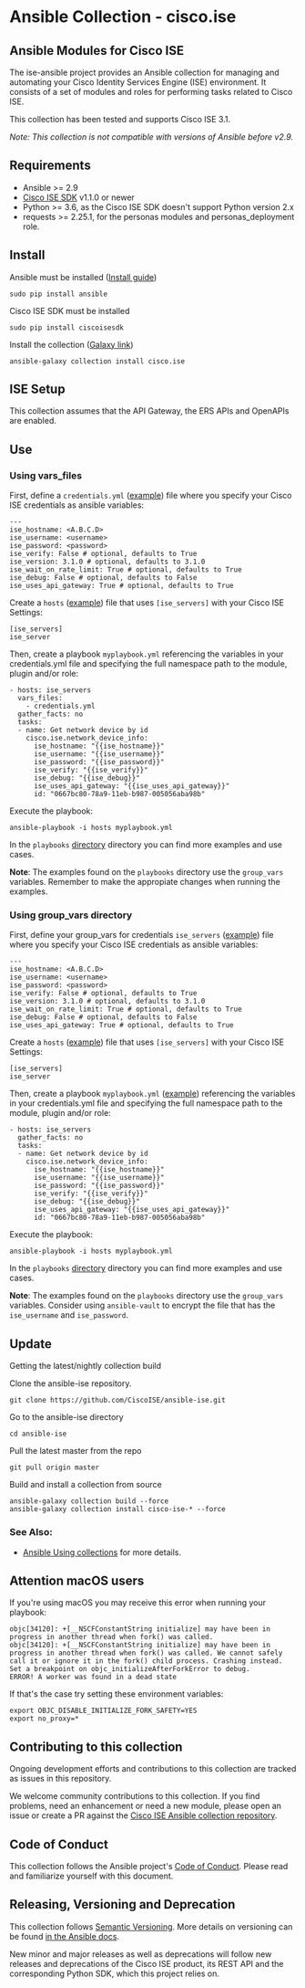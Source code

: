 # Ansible Collection - cisco.ise

## Ansible Modules for Cisco ISE

The ise-ansible project provides an Ansible collection for managing and automating your Cisco Identity Services Engine (ISE) environment. It consists of a set of modules and roles for performing tasks related to Cisco ISE.

This collection has been tested and supports Cisco ISE 3.1.

*Note: This collection is not compatible with versions of Ansible before v2.9.*

## Requirements
- Ansible >= 2.9
- [Cisco ISE SDK](https://github.com/CiscoISE/ciscoisesdk) v1.1.0 or newer
- Python >= 3.6, as the Cisco ISE SDK doesn't support Python version 2.x
- requests >= 2.25.1, for the personas modules and personas_deployment role.

## Install
Ansible must be installed ([Install guide](https://docs.ansible.com/ansible/latest/installation_guide/intro_installation.html))
```
sudo pip install ansible
```

Cisco ISE SDK must be installed
```
sudo pip install ciscoisesdk
```

Install the collection ([Galaxy link](https://galaxy.ansible.com/cisco/ise))
```
ansible-galaxy collection install cisco.ise
```
## ISE Setup

This collection assumes that the API Gateway, the ERS APIs and OpenAPIs are enabled.

## Use

### Using vars_files

First, define a `credentials.yml` ([example](playbooks/credentials.template)) file where you specify your Cisco ISE credentials as ansible variables:
```
---
ise_hostname: <A.B.C.D>
ise_username: <username>
ise_password: <password>
ise_verify: False # optional, defaults to True
ise_version: 3.1.0 # optional, defaults to 3.1.0
ise_wait_on_rate_limit: True # optional, defaults to True
ise_debug: False # optional, defaults to False
ise_uses_api_gateway: True # optional, defaults to True
```

Create a `hosts` ([example](playbooks/hosts)) file that uses `[ise_servers]` with your Cisco ISE Settings:
```
[ise_servers]
ise_server
```

Then, create a playbook `myplaybook.yml` referencing the variables in your credentials.yml file and specifying the full namespace path to the module, plugin and/or role:
```
- hosts: ise_servers
  vars_files:
    - credentials.yml
  gather_facts: no
  tasks:
  - name: Get network device by id
    cisco.ise.network_device_info:
      ise_hostname: "{{ise_hostname}}"
      ise_username: "{{ise_username}}"
      ise_password: "{{ise_password}}"
      ise_verify: "{{ise_verify}}"
      ise_debug: "{{ise_debug}}"
      ise_uses_api_gateway: "{{ise_uses_api_gateway}}"
      id: "0667bc80-78a9-11eb-b987-005056aba98b"
```

Execute the playbook:
```
ansible-playbook -i hosts myplaybook.yml
```
In the `playbooks` [directory](playbooks/) directory you can find more examples and use cases.

**Note**: The examples found on the `playbooks` directory use the `group_vars` variables. Remember to make the appropiate changes when running the examples.

### Using group_vars directory

First, define your group_vars for credentials `ise_servers` ([example](playbooks/group_vars/ise_servers)) file where you specify your Cisco ISE credentials as ansible variables:
```
---
ise_hostname: <A.B.C.D>
ise_username: <username>
ise_password: <password>
ise_verify: False # optional, defaults to True
ise_version: 3.1.0 # optional, defaults to 3.1.0
ise_wait_on_rate_limit: True # optional, defaults to True
ise_debug: False # optional, defaults to False
ise_uses_api_gateway: True # optional, defaults to True
```

Create a `hosts` ([example](playbooks/hosts)) file that uses `[ise_servers]` with your Cisco ISE Settings:
```
[ise_servers]
ise_server
```

Then, create a playbook `myplaybook.yml` ([example](playbooks/network_device.yml)) referencing the variables in your credentials.yml file and specifying the full namespace path to the module, plugin and/or role:
```
- hosts: ise_servers
  gather_facts: no
  tasks:
  - name: Get network device by id
    cisco.ise.network_device_info:
      ise_hostname: "{{ise_hostname}}"
      ise_username: "{{ise_username}}"
      ise_password: "{{ise_password}}"
      ise_verify: "{{ise_verify}}"
      ise_debug: "{{ise_debug}}"
      ise_uses_api_gateway: "{{ise_uses_api_gateway}}"
      id: "0667bc80-78a9-11eb-b987-005056aba98b"
```

Execute the playbook:
```
ansible-playbook -i hosts myplaybook.yml
```
In the `playbooks` [directory](playbooks/)  directory you can find more examples and use cases.

**Note**: The examples found on the `playbooks` directory use the `group_vars` variables. Consider using `ansible-vault` to encrypt the file that has the `ise_username` and `ise_password`.


## Update
Getting the latest/nightly collection build

Clone the ansible-ise repository.
```
git clone https://github.com/CiscoISE/ansible-ise.git
```

Go to the ansible-ise directory
```
cd ansible-ise
```

Pull the latest master from the repo
```
git pull origin master
```

Build and install a collection from source
```
ansible-galaxy collection build --force
ansible-galaxy collection install cisco-ise-* --force
```

### See Also:

* [Ansible Using collections](https://docs.ansible.com/ansible/latest/user_guide/collections_using.html) for more details.

## Attention macOS users

If you're using macOS you may receive this error when running your playbook:

```
objc[34120]: +[__NSCFConstantString initialize] may have been in progress in another thread when fork() was called.
objc[34120]: +[__NSCFConstantString initialize] may have been in progress in another thread when fork() was called. We cannot safely call it or ignore it in the fork() child process. Crashing instead. Set a breakpoint on objc_initializeAfterForkError to debug.
ERROR! A worker was found in a dead state
```

If that's the case try setting these environment variables:
```
export OBJC_DISABLE_INITIALIZE_FORK_SAFETY=YES
export no_proxy=*
```

## Contributing to this collection

Ongoing development efforts and contributions to this collection are tracked as issues in this repository.

We welcome community contributions to this collection. If you find problems, need an enhancement or need a new module, please open an issue or create a PR against the [Cisco ISE Ansible collection repository](https://github.com/CiscoISE/ansible-ise/issues).

## Code of Conduct
This collection follows the Ansible project's
[Code of Conduct](https://docs.ansible.com/ansible/devel/community/code_of_conduct.html).
Please read and familiarize yourself with this document.

## Releasing, Versioning and Deprecation

This collection follows [Semantic Versioning](https://semver.org/). More details on versioning can be found [in the Ansible docs](https://docs.ansible.com/ansible/latest/dev_guide/developing_collections.html#collection-versions).

New minor and major releases as well as deprecations will follow new releases and deprecations of the Cisco ISE product, its REST API and the corresponding Python SDK, which this project relies on. 
